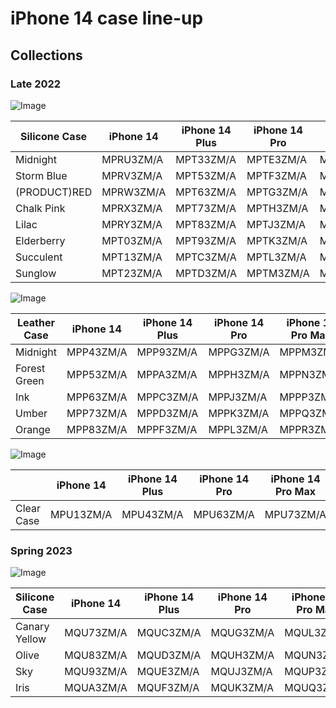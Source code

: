 # iPhone 14 case line-up

## Collections

### Late 2022

![Image](/assets/2022-14-silicone.jpg)

| Silicone Case | iPhone 14 | iPhone 14 Plus | iPhone 14 Pro | iPhone 14 Pro Max |
| ------------- | --------- | -------------- | ------------- | ----------------- |
| Midnight      | MPRU3ZM/A | MPT33ZM/A      | MPTE3ZM/A     | MPTP3ZM/A         |
| Storm Blue    | MPRV3ZM/A | MPT53ZM/A      | MPTF3ZM/A     | MPTQ3ZM/A         |
| (PRODUCT)RED  | MPRW3ZM/A | MPT63ZM/A      | MPTG3ZM/A     | MPTR3ZM/A         |
| Chalk Pink    | MPRX3ZM/A | MPT73ZM/A      | MPTH3ZM/A     | MPTT3ZM/A         |
| Lilac         | MPRY3ZM/A | MPT83ZM/A      | MPTJ3ZM/A     | MPTW3ZM/A         |
| Elderberry    | MPT03ZM/A | MPT93ZM/A      | MPTK3ZM/A     | MPTX3ZM/A         |
| Succulent     | MPT13ZM/A | MPTC3ZM/A      | MPTL3ZM/A     | MPTY3ZM/A         |
| Sunglow       | MPT23ZM/A | MPTD3ZM/A      | MPTM3ZM/A     | MPU03ZM/A         |

![Image](/assets/2022-14-leather.jpg)

| Leather Case | iPhone 14 | iPhone 14 Plus | iPhone 14 Pro | iPhone 14 Pro Max |
| ------------ | --------- | -------------- | ------------- | ----------------- |
| Midnight     | MPP43ZM/A | MPP93ZM/A      | MPPG3ZM/A     | MPPM3ZM/A         |
| Forest Green | MPP53ZM/A | MPPA3ZM/A      | MPPH3ZM/A     | MPPN3ZM/A         |
| Ink          | MPP63ZM/A | MPPC3ZM/A      | MPPJ3ZM/A     | MPPP3ZM/A         |
| Umber        | MPP73ZM/A | MPPD3ZM/A      | MPPK3ZM/A     | MPPQ3ZM/A         |
| Orange       | MPP83ZM/A | MPPF3ZM/A      | MPPL3ZM/A     | MPPR3ZM/A         |

![Image](/assets/2022-14-clear.jpg)

|            | iPhone 14 | iPhone 14 Plus | iPhone 14 Pro | iPhone 14 Pro Max |
| ---------- | --------- | -------------- | ------------- | ----------------- |
| Clear Case | MPU13ZM/A | MPU43ZM/A      | MPU63ZM/A     | MPU73ZM/A         |

### Spring 2023

![Image](/assets/2023-14-silicone.jpg)

| Silicone Case | iPhone 14 | iPhone 14 Plus | iPhone 14 Pro | iPhone 14 Pro Max |
| ------------- | --------- | -------------- | ------------- | ----------------- |
| Canary Yellow | MQU73ZM/A | MQUC3ZM/A      | MQUG3ZM/A     | MQUL3ZM/A         |
| Olive         | MQU83ZM/A | MQUD3ZM/A      | MQUH3ZM/A     | MQUN3ZM/A         |
| Sky           | MQU93ZM/A | MQUE3ZM/A      | MQUJ3ZM/A     | MQUP3ZM/A         |
| Iris          | MQUA3ZM/A | MQUF3ZM/A      | MQUK3ZM/A     | MQUQ3ZM/A         |
